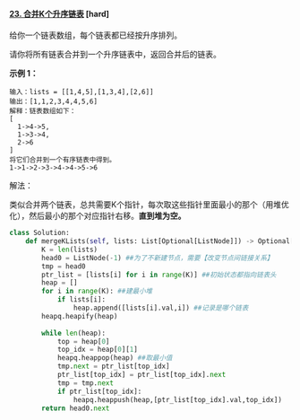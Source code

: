 #### [23. 合并K个升序链表](https://leetcode-cn.com/problems/merge-k-sorted-lists/) [hard]

给你一个链表数组，每个链表都已经按升序排列。

请你将所有链表合并到一个升序链表中，返回合并后的链表。

**示例 1：**

```
输入：lists = [[1,4,5],[1,3,4],[2,6]]
输出：[1,1,2,3,4,4,5,6]
解释：链表数组如下：
[
  1->4->5,
  1->3->4,
  2->6
]
将它们合并到一个有序链表中得到。
1->1->2->3->4->4->5->6
```

解法：

类似合并两个链表，总共需要K个指针，每次取这些指针里面最小的那个（用堆优化），然后最小的那个对应指针右移。**直到堆为空。**

```python
class Solution:
    def mergeKLists(self, lists: List[Optional[ListNode]]) -> Optional[ListNode]:
        K = len(lists)
        head0 = ListNode(-1) ##为了不新建节点，需要【改变节点间链接关系】
        tmp = head0
        ptr_list = [lists[i] for i in range(K)] ##初始状态都指向链表头
        heap = []
        for i in range(K): ##建最小堆
            if lists[i]:
                heap.append([lists[i].val,i]) ##记录是哪个链表
        heapq.heapify(heap)
        
        while len(heap):
            top = heap[0]
            top_idx = heap[0][1]
            heapq.heappop(heap) ##取最小值
            tmp.next = ptr_list[top_idx]
            ptr_list[top_idx] = ptr_list[top_idx].next
            tmp = tmp.next
            if ptr_list[top_idx]:
                heapq.heappush(heap,[ptr_list[top_idx].val,top_idx])
        return head0.next
```

